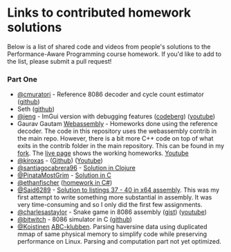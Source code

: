 # Links to contributed homework solutions

Below is a list of shared code and videos from people's solutions to the Performance-Aware Programming course homework. If you'd like to add to the list, please submit a pull request!

### Part One

* [@cmuratori](https://github.com/cmuratori) - Reference 8086 decoder and cycle count estimator ([github](https://github.com/cmuratori/computer_enhance/tree/main/perfaware/sim86))
* Seth ([github](https://github.com/SethArchambault/Performance-Aware-Programming))
* [@jeng](https://github.com/jeng) - ImGui version with debugging features ([codeberg](https://codeberg.org/jeng/Sim8088)) ([youtube](https://youtu.be/KOn6WozGtVk))
* Gaurav Gautam [Webassembly](https://github.com/gautam1168/gautam1168.github.io/tree/main/Part10-8086) - Homeworks done using the reference decoder. The code in this repository uses the webassembly contrib in the main repo. However, there is a bit more C++ code on top of what exits in the contrib folder in the main repository. This can be found in my [fork](https://github.com/gautam1168/computer_enhance/tree/simulatorbuild). The [live page](https://gautam1168.github.io/Part10-8086/index.html) shows the working homeworks. [Youtube](https://www.youtube.com/watch?v=Agh9Hyh3_uA)
* [@kiroxas](https://github.com/kiroxas) - ([Github](https://github.com/kiroxas/ComputerEnhance/tree/main)) ([Youtube](https://youtu.be/-OW_lgkXy2k))
* [@santiagocabrera96](https://github.com/santiagocabrera96) - [Solution in Clojure](https://github.com/santiagocabrera96/computer-enhance)
* [@PinataMostGrim](https://github.com/PinataMostGrim) - [Solution in C](https://github.com/PinataMostGrim/perfaware)
* [@ethanfischer](https://github.com/ethanfischer) ([homework in C#](https://github.com/ethanfischer/computer_enhance))
* [@Said6289](https://github.com/Said6289) - [Solution to listings 37 - 40 in x64 assembly](https://github.com/Said6289/perf_aware_course/tree/main/instruction_decode). This was my first attempt to write something more substantial in assembly. It was very time-consuming and so I only did the first few assignments.
* [@charlesastaylor](https://github.com/charlesastaylor) - Snake game in 8086 assembly ([gist](https://gist.github.com/charlesastaylor/18c7c8005fed9d0af1a3ee2b24fcd724)) ([youtube](https://youtu.be/s_S4-QHeFMc))
* [@bitwitch](https://github.com/bitwitch) - 8086 simulator in C ([github](https://github.com/bitwitch/perfaware))
* [@Koistinen](https://github.com/Koistinen) [ABC-klubben](https://www.abc.se/~m10051/008/haversine_parser.cpp). Parsing haversine data using duplicated mmap of same physical memory to simplify code while preserving performance on Linux. Parsing and computation part not yet optimized.
